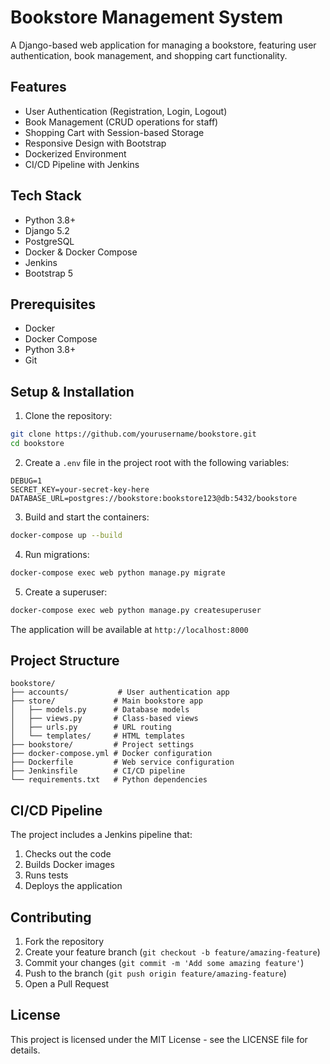 # Bookstore Management System

A Django-based web application for managing a bookstore, featuring user authentication, book management, and shopping cart functionality.

## Features

- User Authentication (Registration, Login, Logout)
- Book Management (CRUD operations for staff)
- Shopping Cart with Session-based Storage
- Responsive Design with Bootstrap
- Dockerized Environment
- CI/CD Pipeline with Jenkins

## Tech Stack

- Python 3.8+
- Django 5.2
- PostgreSQL
- Docker & Docker Compose
- Jenkins
- Bootstrap 5

## Prerequisites

- Docker
- Docker Compose
- Python 3.8+
- Git

## Setup & Installation

1. Clone the repository:
```bash
git clone https://github.com/yourusername/bookstore.git
cd bookstore
```

2. Create a `.env` file in the project root with the following variables:
```
DEBUG=1
SECRET_KEY=your-secret-key-here
DATABASE_URL=postgres://bookstore:bookstore123@db:5432/bookstore
```

3. Build and start the containers:
```bash
docker-compose up --build
```

4. Run migrations:
```bash
docker-compose exec web python manage.py migrate
```

5. Create a superuser:
```bash
docker-compose exec web python manage.py createsuperuser
```

The application will be available at `http://localhost:8000`

## Project Structure

```
bookstore/
├── accounts/           # User authentication app
├── store/             # Main bookstore app
│   ├── models.py      # Database models
│   ├── views.py       # Class-based views
│   ├── urls.py        # URL routing
│   └── templates/     # HTML templates
├── bookstore/         # Project settings
├── docker-compose.yml # Docker configuration
├── Dockerfile         # Web service configuration
├── Jenkinsfile        # CI/CD pipeline
└── requirements.txt   # Python dependencies
```

## CI/CD Pipeline

The project includes a Jenkins pipeline that:
1. Checks out the code
2. Builds Docker images
3. Runs tests
4. Deploys the application

## Contributing

1. Fork the repository
2. Create your feature branch (`git checkout -b feature/amazing-feature`)
3. Commit your changes (`git commit -m 'Add some amazing feature'`)
4. Push to the branch (`git push origin feature/amazing-feature`)
5. Open a Pull Request

## License

This project is licensed under the MIT License - see the LICENSE file for details. 